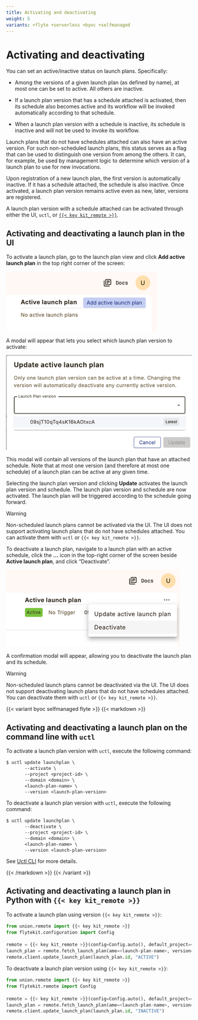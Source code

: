 ```yaml
---
title: Activating and deactivating
weight: 5
variants: +flyte +serverless +byoc +selfmanaged
---
```


# Activating and deactivating

You can set an active/inactive status on launch plans. Specifically:

* Among the versions of a given launch plan (as defined by name), at most one can be set to active.
  All others are inactive.

* If a launch plan version that has a schedule attached is activated, then its schedule also becomes active and its workflow will be invoked automatically according to that schedule.

* When a launch plan version with a schedule is inactive, its schedule is inactive and will not be used to invoke its workflow.

Launch plans that do not have schedules attached can also have an active version.
For such non-scheduled launch plans, this status serves as a flag that can be used to distinguish one version from among the others.
It can, for example, be used by management logic to determine which version of a launch plan to use for new invocations.

Upon registration of a new launch plan, the first version is automatically inactive.
If it has a schedule attached, the schedule is also inactive.
Once activated, a launch plan version remains active even as new, later, versions are registered.

A launch plan version with a schedule attached can be activated through either the UI, `uctl`, or [`{{< key kit_remote >}}`](../../../user-guide/development-cycle/union-remote).

## Activating and deactivating a launch plan in the UI

To activate a launch plan, go to the launch plan view and click **Add active launch plan** in the top right corner of the screen:

![Activate schedule](../../../_static/images/user-guide/core-concepts/launch-plans/activating-and-deactivating/add-active-launch-plan.png)

A modal will appear that lets you select which launch plan version to activate:

![Activate schedule](../../../_static/images/user-guide/core-concepts/launch-plans/activating-and-deactivating/update-active-launch-plan-dialog.png)

This modal will contain all versions of the launch plan that have an attached schedule.
Note that at most one version (and therefore at most one schedule) of a launch plan can be active at any given time.

Selecting the launch plan version and clicking **Update** activates the launch plan version and schedule.
The launch plan version and schedule are now activated. The launch plan will be triggered according to the schedule going forward.

> [!WARNING]
> Non-scheduled launch plans cannot be activated via the UI.
> The UI does not support activating launch plans that do not have schedules attached.
> You can activate them with `uctl` or `{{< key kit_remote >}}`.

To deactivate a launch plan, navigate to a launch plan with an active schedule, click the **...** icon in the top-right corner of the screen beside **Active launch plan**, and click “Deactivate”.

![Deactivate schedule](../../../_static/images/user-guide/core-concepts/launch-plans/activating-and-deactivating/deactivate-launch-plan.png)

A confirmation modal will appear, allowing you to deactivate the launch plan and its schedule.

> [!WARNING]
> Non-scheduled launch plans cannot be deactivated via the UI.
> The UI does not support deactivating launch plans that do not have schedules attached.
> You can deactivate them with `uctl` or `{{< key kit_remote >}}`.

{{< variant byoc selfmanaged flyte >}}
{{< markdown >}}

## Activating and deactivating a launch plan on the command line with `uctl`

To activate a launch plan version with `uctl`, execute the following command:

```shell
$ uctl update launchplan \
       --activate \
       --project <project-id> \
       --domain <domain> \
       <launch-plan-name> \
       --version <launch-plan-version>
```


To deactivate a launch plan version with `uctl`, execute the following command:

```shell
$ uctl update launchplan \
       --deactivate \
       --project <project-id> \
       --domain <domain> \
       <launch-plan-name> \
       --version <launch-plan-version>
```


See [Uctl CLI](../../../api-reference/uctl-cli) for more details.

{{< /markdown >}}
{{< /variant >}}

<!-- TODO: Adjust Remote code or serverless vs everything else -->
## Activating and deactivating a launch plan in Python with `{{< key kit_remote >}}`

To activate a launch plan using version `{{< key kit_remote >}}`:

```python
from union.remote import {{< key kit_remote >}}
from flytekit.configuration import Config

remote = {{< key kit_remote >}}(config=Config.auto(), default_project=<project-id>, default_domain=<domain>)
launch_plan = remote.fetch_launch_plan(ame=<launch-plan-name>, version=<launch-plan-version>).id
remote.client.update_launch_plan(launch_plan.id, "ACTIVE")
```

To deactivate a launch plan version using `{{< key kit_remote >}}`:

```python
from union.remote import {{< key kit_remote >}}
from flytekit.remote import Config

remote = {{< key kit_remote >}}(config=Config.auto(), default_project=<project-id>, default_domain=<domain>)
launch_plan = remote.fetch_launch_plan(ame=<launch-plan-name>, version=<launch-plan-version>)
remote.client.update_launch_plan(launch_plan.id, "INACTIVE")
```

<!-- TODO need to add and link to full UnionRemote documentation to Union docs -- current UnionRemote page does not document all launch plan methods. -->
